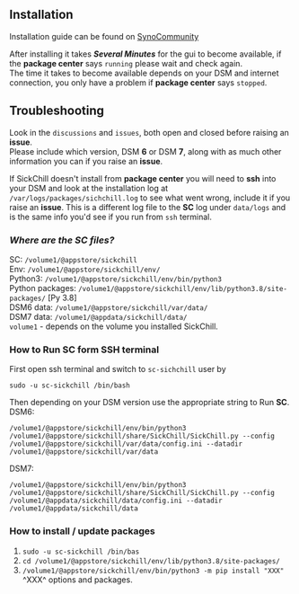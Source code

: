 ## Installation
Installation guide can be found on [SynoCommunity](https://synocommunity.com)  

After installing it takes **_Several Minutes_** for the gui to become available, if the **package center** says `running` please wait and check again.   
The time it takes to become available depends on your DSM and internet connection, you only have a problem if **package center** says `stopped`.  

## Troubleshooting 
Look in the `discussions` and `issues`, both open and closed before raising an **issue**.  
Please include which version, DSM **6** or DSM **7**, along with as much other information you can if you raise an **issue**.  

If SickChill doesn't install from **package center** you will need to **ssh** into your DSM and look at the installation log at `/var/logs/packages/sichchill.log` to see what went wrong, include it if you raise an **issue**. This is a different log file to the **SC** log under `data/logs` and is the same info you'd see if you run from `ssh` terminal. 

### *Where are the **SC** files?*  
SC: `/volume1/@appstore/sickchill`  
Env: `/volume1/@appstore/sickchill/env/`  
Python3: `/volume1/@appstore/sickchill/env/bin/python3`  
Python packages: `/volume1/@appstore/sickchill/env/lib/python3.8/site-packages/` [Py 3.8]  
DSM6 data: `/volume1/@appstore/sickchill/var/data/`  
DSM7 data: `/volume1/@appdata/sickchill/data/`  
`volume1` - depends on the volume you installed SickChill.  

### How to Run **SC** form SSH terminal
First open ssh terminal and switch to `sc-sichchill` user by

    sudo -u sc-sickchill /bin/bash

Then depending on your DSM version use the appropriate string to Run **SC**.  
DSM6:

    /volume1/@appstore/sickchill/env/bin/python3 /volume1/@appstore/sickchill/share/SickChill/SickChill.py --config /volume1/@appstore/sickchill/var/data/config.ini --datadir /volume1/@appstore/sickchill/var/data

DSM7:

    /volume1/@appstore/sickchill/env/bin/python3 /volume1/@appstore/sickchill/share/SickChill/SickChill.py --config /volume1/@appdata/sickchill/data/config.ini --datadir /volume1/@appdata/sickchill/data

### How to install / update packages
   1. `sudo -u sc-sickchill /bin/bas`  
   2. `cd /volume1/@appstore/sickchill/env/lib/python3.8/site-packages/`  
   3. `/volume1/@appstore/sickchill/env/bin/python3 -m pip install "XXX"`  
	^XXX^ options and packages.